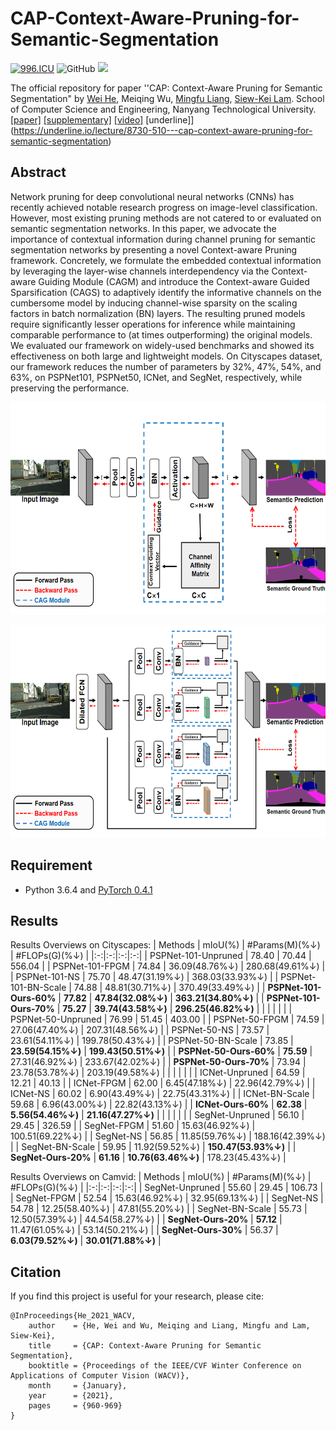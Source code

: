 # CAP-Context-Aware-Pruning-for-Semantic-Segmentation

[![996.ICU](https://img.shields.io/badge/link-996.icu-red.svg)](https://996.icu) ![GitHub](https://img.shields.io/github/license/erichhhhho/CAP-Context-Aware-Pruning-for-Semantic-Segmentation.svg) ![](https://img.shields.io/badge/dynamic/json?color=000000&label=GitHub&query=%24.data.totalSubs&suffix=followers&url=https%3A%2F%2Fapi.spencerwoo.com%2Fsubstats%2F%3Fsource%3Dgithub%26queryKey%3Derichhhhho)

The official repository for paper ''CAP: Context-Aware Pruning for Semantic Segmentation" by [Wei He](https://github.com/erichhhhho), Meiqing Wu, [Mingfu Liang](https://wuyujack.github.io/), [Siew-Kei Lam](https://siewkeilam.github.io/ei-research-group/contact.html). School of Computer Science and Engineering, Nanyang Technological University.
<br>[[paper]](https://openaccess.thecvf.com/content/WACV2021/papers/He_CAP_Context-Aware_Pruning_for_Semantic_Segmentation_WACV_2021_paper.pdf) [[supplementary]](https://openaccess.thecvf.com/content/WACV2021/supplemental/He_CAP_Context-Aware_Pruning_WACV_2021_supplemental.pdf) [[video]](https://www.youtube.com/watch?v=fKvswyyxkuw&t=5s) [underline]](https://underline.io/lecture/8730-510---cap-context-aware-pruning-for-semantic-segmentation) 
## Abstract
Network pruning for deep convolutional neural networks (CNNs) has recently achieved notable research progress on image-level classification. However, most existing pruning methods are not catered to or evaluated on semantic segmentation networks. In this paper, we advocate the importance of contextual information during channel pruning for semantic segmentation networks by presenting a novel Context-aware Pruning framework. Concretely, we formulate the embedded contextual information by leveraging the layer-wise channels interdependency via the Context-aware Guiding Module (CAGM) and introduce the Context-aware Guided Sparsification (CAGS) to adaptively identify the informative channels on the cumbersome model by inducing channel-wise sparsity on the scaling factors in batch normalization (BN) layers. The resulting pruned models require significantly lesser operations for inference while maintaining comparable performance to (at times outperforming) the original models. We evaluated our framework on widely-used benchmarks and showed its effectiveness on both large and lightweight models. On Cityscapes dataset, our framework reduces the number of parameters by 32%, 47%, 54%, and 63%, on PSPNet101, PSPNet50, ICNet, and SegNet, respectively, while preserving the performance.

<p align="center">
  <img src="https://github.com/erichhhhho/CAP-Context-Aware-Pruning-for-Semantic-Segmentation/blob/main/CAG(Base).png" width = "630" height = "340">
</p>

<p align="center">
  <img src="https://github.com/erichhhhho/CAP-Context-Aware-Pruning-for-Semantic-Segmentation/blob/main/CAG(PPM).png" width = "630" height = "340">
</p>

## Requirement
* Python 3.6.4 and [PyTorch 0.4.1](http://pytorch.org/)

## Results
Results Overviews on Cityscapes:
|          Methods         |      mIoU(%)    |  #Params(M)(%&darr;) |   #FLOPs(G)(%&darr;)  | 
|:-:|:-:|:-:|:-:|
| PSPNet-101-Unpruned      |      78.40      |        70.44    |   556.04    |
| PSPNet-101-FPGM          |      74.84      |  36.09(48.76%&darr;) | 280.68(49.61%&darr;)  |
| PSPNet-101-NS            |      75.70      |  48.47(31.19%&darr;) | 368.03(33.93%&darr;)  |
| PSPNet-101-BN-Scale      |      74.88      |  48.81(30.71%&darr;) | 370.49(33.49%&darr;) |
| **PSPNet-101-Ours-60%**      |      **77.82**     |  **47.84(32.08%&darr;)** | **363.21(34.80%&darr;)**  |
| **PSPNet-101-Ours-70%**      |      **75.27**      |  **39.74(43.58%&darr;)** | **296.25(46.82%&darr;)**  |
|                         |                   |               |              |
| PSPNet-50-Unpruned      |      76.99      |        51.45    |  403.00    |
| PSPNet-50-FPGM          |      74.59      |  27.06(47.40%&darr;) | 207.31(48.56%&darr;)  |
| PSPNet-50-NS            |      73.57      |  23.61(54.11%&darr;) | 199.78(50.43%&darr;)  |
| PSPNet-50-BN-Scale      |      73.85      |  **23.59(54.15%&darr;)** | **199.43(50.51%&darr;)** |
| **PSPNet-50-Ours-60%**      |      **75.59**     |  27.31(46.92%&darr;) | 233.67(42.02%&darr;)  |
| **PSPNet-50-Ours-70%**      |      73.94      |  23.78(53.78%&darr;) | 203.19(49.58%&darr;)  |
|                         |                   |               |              |
| ICNet-Unpruned      |      64.59      |        12.21    |  40.13    |
| ICNet-FPGM          |      62.00      |  6.45(47.18%&darr;) | 22.96(42.79%&darr;)  |
| ICNet-NS            |      60.02      |  6.90(43.49%&darr;) | 22.75(43.31%&darr;)  |
| ICNet-BN-Scale      |      59.68      |  6.96(43.00%&darr;) | 22.82(43.13%&darr;) |
| **ICNet-Ours-60%**      |      **62.38**     |  **5.56(54.46%&darr;)** | **21.16(47.27%&darr;)**  |
|                         |                   |               |              |
| SegNet-Unpruned      |      56.10      |        29.45    |  326.59    |
| SegNet-FPGM          |      51.60      |  15.63(46.92%&darr;) | 100.51(69.22%&darr;)  |
| SegNet-NS            |      56.85      |  11.85(59.76%&darr;) | 188.16(42.39%&darr;)  |
| SegNet-BN-Scale      |      59.95      |  11.92(59.52%&darr;) | **150.47(53.93%&darr;)** |
| **SegNet-Ours-20%**      |      **61.16**     |  **10.76(63.46%&darr;)** | 178.23(45.43%&darr;)  |

Results Overviews on Camvid:
|          Methods         |      mIoU(%)    |  #Params(M)(%&darr;) |   #FLOPs(G)(%&darr;)  | 
|:-:|:-:|:-:|:-:|
| SegNet-Unpruned      |      55.60      |        29.45    |   106.73    |
| SegNet-FPGM          |      52.54      |   15.63(46.92%&darr;) | 32.95(69.13%&darr;)  |
| SegNet-NS            |      54.78      |   12.25(58.40%&darr;) | 47.81(55.20%&darr;)  |
| SegNet-BN-Scale      |      55.73      |   12.50(57.39%&darr;) | 44.54(58.27%&darr;) |
| **SegNet-Ours-20%**      |      **57.12**     |  11.47(61.05%&darr;) |  53.14(50.21%&darr;)  |
| **SegNet-Ours-30%**      |      56.37     |  **6.03(79.52%&darr;)** | **30.01(71.88%&darr;)**  |


## Citation
If you find this project is useful for your research, please cite:
```
@InProceedings{He_2021_WACV,
    author    = {He, Wei and Wu, Meiqing and Liang, Mingfu and Lam, Siew-Kei},
    title     = {CAP: Context-Aware Pruning for Semantic Segmentation},
    booktitle = {Proceedings of the IEEE/CVF Winter Conference on Applications of Computer Vision (WACV)},
    month     = {January},
    year      = {2021},
    pages     = {960-969}
}
```
